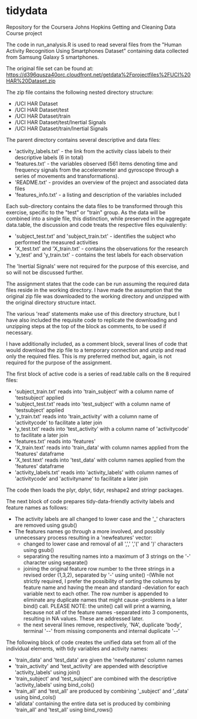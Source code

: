 # tidydata
Repository for the Coursera Johns Hopkins Getting and Cleaning Data Course project

The code in run_analysis.R is used to read several files from the "Human Activity Recognition Using Smartphones Dataset" containing data collected from Samsung Galaxy S smartphones.

The original file set can be found at:  https://d396qusza40orc.cloudfront.net/getdata%2Fprojectfiles%2FUCI%20HAR%20Dataset.zip

The zip file contains the following  nested directory structure:

  - /UCI HAR Dataset
  - /UCI HAR Dataset/test
  - /UCI HAR Dataset/train
  - /UCI HAR Dataset/test/Inertial Signals
  - /UCI HAR Dataset/train/Inertial Signals

The parent directory contains several descriptive and data files:
  - 'activity_labels.txt' - the link from the activity class labels to their descriptive labels (6 in total)
  - 'features.txt' - the variables observed (561 items denoting time and frequency signals from the accelerometer and gyroscope through a     series of movements and transformations).
  - 'README.txt' - provides an overview of the project and associated data files
  - 'features_info.txt' - a listing and description of the variables included
  
Each sub-directory contains the data files to be transformed through this exercise, specific to the "test" or "train" group.  As the data will be combined into a single file, this distinction, while preserved in the aggregate data.table, the discussion and code treats the respective files equivalently:
  - 'subject_test.txt' and 'subject_train.txt' - identifies the subject who performed the measured activities
  - 'X_test.txt' and 'X_train.txt' - contains the observations for the research
  - 'y_test' and 'y_train.txt' - contains the test labels for each observation

The 'Inertial Signals' were not required for the purpose of this exercise, and so will not be discussed further.

The assignment states that the code can be run assuming the required data files reside in the working directory.  I have made the assumption that the original zip file was downloaded to the working directory and unzipped with the original directory structure intact.

The various 'read' statements make use of this directory structure, but I have also included the requisite code to replicate the downloading and unzipping steps at the top of the block as comments, to be used if necessary.

I have additionally included, as a comment block, several lines of code that would download the zip file to a temporary connection and unzip and read only the required files.  This is my preferred method but, again, is not required for the purpose of the assignment.

The first block of active code is a series of read.table calls on the 8 required files:
  - 'subject_train.txt' reads into 'train_subject' with a column name of 'testsubject' applied
  - 'subject_test.txt' reads into 'test_subject' with a column name of 'testsubject' applied
  - 'y_train.txt' reads into 'train_activity' with a column name of 'activitycode' to facilitate a later join
  - 'y_test.txt' reads into 'test_activity' with a column name of 'activitycode' to facilitate a later join
  - 'features.txt' reads into 'features'
  - 'X_train.text' reads into 'train_data' with column names applied from the 'features' dataframe
  - 'X_test.text' reads into 'test_data' with column names applied from the 'features' dataframe
  - 'activity_labels.txt' reads into 'activity_labels' with column names of 'activitycode' and 'activityname' to facilitate a later join

The code then loads the plyr, dplyr, tidyr, reshape2 and stringr packages.

The next block of code prepares tidy-data-friendly activity labels and feature names as follows:
  - The activity labels are all changed to lower case and the '_' characters are removed using gsub()
  - The features names go through a more involved, and possibly unnecessary process resulting in a 'newfeatures' vector:
    - changed to lower case and removal of all ',',' ','(' and ')' characters using gsub()
    - separating the resulting names into a maximum of 3 strings on the '-' character using separate()
    - joining the original feature row number to the three strings in a revised order (1,3,2), separated by '-' using unite()
      -(While not strictly required, I prefer the possibility of sorting the columns by feature name and having the mean and standard          -deviation for each variable next to each other. The row number is appended to eliminate any duplicate names that might cause            -problems in a later bind() call.  PLEASE NOTE:  the unite() call will print a warning, because not all of the feature names             -separated into 3 components, resulting in NA values. These are addressed later.
    - the next several lines remove, respectively, 'NA', duplicate 'body', terminal '--' from missing components and internal duplicate        '--'

The following block of code creates the unified data set from all of the individual elements, with tidy variables and activity names:
  - 'train_data' and 'test_data' are given the 'newfeatures' column names
  - 'train_activity' and 'test_activity' are appended with descriptive 'activity_labels' using join()
  - 'train_subject' and 'test_subject' are combined with the descriptive 'activity_labels' using bind_cols()
  - 'train_all' and 'test_all' are produced by combining '_subject' and '_data' using bind_cols()
  - 'alldata' containing the entire data set is produced by combining 'train_all' and 'test_all' using bind_rows()





